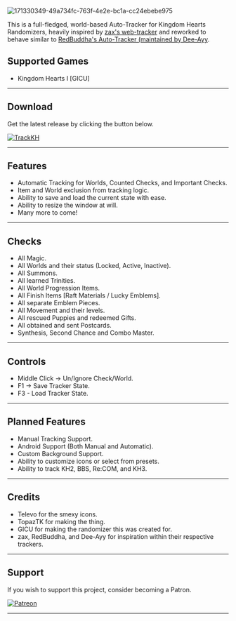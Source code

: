 <p align="center">

![171330349-49a734fc-763f-4e2e-bc1a-cc24ebebe975](https://github.com/user-attachments/assets/38089599-788a-40d0-b9c8-bd9a9331af02)
  
This is a full-fledged, world-based Auto-Tracker for Kingdom Hearts Randomizers, heavily inspired by [zax's web-tracker](https://tracker.zaxu.xyz/) and reworked to behave similar to [RedBuddha's Auto-Tracker (maintained by Dee-Ayy](https://github.com/Dee-Ayy/KhTracker).

## Supported Games

- Kingdom Hearts I [GICU]

---

## Download

Get the latest release by clicking the button below.  

[![TrackKH](https://img.shields.io/badge/TrackKH-Download-blue.svg)](https://github.com/TopazTK/TrackKH/releases)

---

## Features
- Automatic Tracking for Worlds, Counted Checks, and Important Checks.
- Item and World exclusion from tracking logic.
- Ability to save and load the current state with ease.
- Ability to resize the window at will.
- Many more to come!

---

## Checks
- All Magic.
- All Worlds and their status (Locked, Active, Inactive).
- All Summons.
- All learned Trinities.
- All World Progression Items.
- All Finish Items [Raft Materials / Lucky Emblems].
- All separate Emblem Pieces.
- All Movement and their levels.
- All rescued Puppies and redeemed Gifts.
- All obtained and sent Postcards.
- Synthesis, Second Chance and Combo Master.

---

## Controls
- Middle Click -> Un/Ignore Check/World.
- F1 -> Save Tracker State.
- F3 - Load Tracker State.

---

## Planned Features
- Manual Tracking Support.
- Android Support (Both Manual and Automatic).
- Custom Background Support.
- Ability to customize icons or select from presets.
- Ability to track KH2, BBS, Re:COM, and KH3.

---

## Credits
- Televo for the smexy icons.
- TopazTK for making the thing.
- GICU for making the randomizer this was created for.
- zax, RedBuddha, and Dee-Ayy for inspiration within their respective trackers.

---

## Support
If you wish to support this project, consider becoming a Patron.  
  
[![Patreon](https://img.shields.io/endpoint?url=https%3A%2F%2Fshieldsio-patreon.vercel.app%2Fapi%2F%3Fusername%3Dtopaztk%26type%3Dpatrons)](https://www.patreon.com/topaztk)

---
  
</p>
